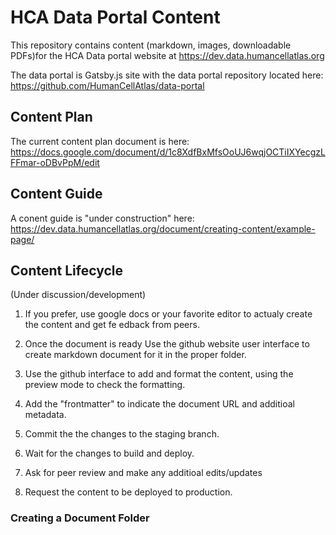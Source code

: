 # HCA Data Portal Content
This repository contains content (markdown, images, downloadable PDFs)for the HCA Data portal website at https://dev.data.humancellatlas.org

The data portal is Gatsby.js site with the data portal repository located here: https://github.com/HumanCellAtlas/data-portal

## Content Plan
The current content plan document is here:
https://docs.google.com/document/d/1c8XdfBxMfsOoUJ6wqjOCTiIXYecgzLFFmar-oDBvPpM/edit

## Content Guide
A conent guide is "under construction" here:
https://dev.data.humancellatlas.org/document/creating-content/example-page/





## Content Lifecycle

(Under discussion/development) 

1. If you prefer, use google docs or your favorite editor to actualy create the content and get fe edback from peers.

1. Once the document is ready Use the github website user interface to create markdown document for it in the proper folder.

1. Use the github interface to add and format the content, using the preview mode to check the formatting.

1. Add the "frontmatter" to indicate the document URL and additioal metadata.

1. Commit the the changes to the staging branch.

1. Wait for the changes to build and deploy.

1. Ask for peer review and make any additioal edits/updates

1. Request the content to be deployed to production. 

### Creating a Document Folder











